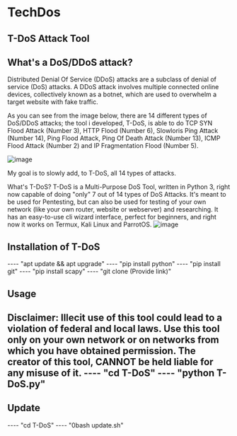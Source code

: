# TechDos
T-DoS Attack Tool
------------------
What's a DoS/DDoS attack?
------------------------------------
Distributed Denial Of Service (DDoS) attacks are a subclass of denial of service (DoS) attacks. A DDoS attack involves multiple connected online devices, collectively known as a botnet, which are used to overwhelm a target website with fake traffic.

As you can see from the image below, there are 14 different types of DoS/DDoS attacks; the tool i developed, T-DoS, is able to do TCP SYN Flood Attack (Number 3), HTTP Flood (Number 6), Slowloris Ping Attack (Number 14), Ping Flood Attack, Ping Of Death Attack (Number 13), ICMP Flood Attack (Number 2) and IP Fragmentation Flood (Number 5).

![image](https://github.com/AEXGroup/TechDos/assets/156357682/6f11f7aa-1c1c-45f4-92fe-d9455952eac6)

My goal is to slowly add, to T-DoS, all 14 types of attacks.

What's T-DoS?
T-DoS is a Multi-Purpose DoS Tool, written in Python 3, right now capable of doing "only" 7 out of 14 types of DoS Attacks. It's meant to be used for Pentesting, but can also be used for testing of your own network (like your own router, website or webserver) and researching. It has an easy-to-use cli wizard interface, perfect for beginners, and right now it works on Termux, Kali Linux and ParrotOS.
![image](https://github.com/AEXGroup/TechDos/assets/156357682/2459cf86-4b22-45ed-9299-4cf8a35aabec)


Installation of T-DoS
---------------------------------
----   "apt update && apt upgrade"
----   "pip install python" 
----   "pip install git" 
----   "pip install scapy" 
----   "git clone (Provide link)" 

Usage
----------------
Disclaimer: Illecit use of this tool could lead to a violation of federal and local laws. Use this tool only on your own network or on networks from which you have obtained permission. The creator of this tool, CANNOT be held liable for any misuse of it.
----   "cd T-DoS" 
----   "python T-DoS.py"
---------------------------------

Update
-------------
----   "cd T-DoS" 
----   "0bash update.sh"

